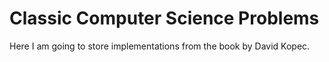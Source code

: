 # Classic Computer Science Problems
Here I am going to store implementations from the book by David Kopec.
